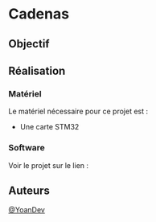 # Cadenas


## Objectif


## Réalisation
### Matériel
Le matériel nécessaire pour ce projet est :
* Une carte STM32


### Software

Voir le projet sur le lien :

## Auteurs
[@YoanDev](https://github.com/YoanDev)
